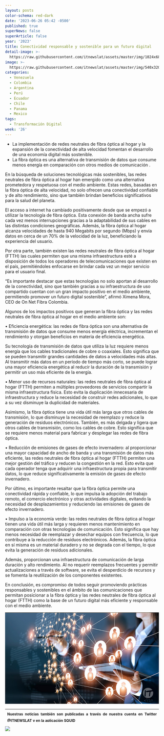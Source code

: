 ```yaml
---
layout: posts
color-schema: red-dark
date: '2023-06-26 05:42 -0500'
published: true
superNews: false
superArticle: false
year: '2023'
title: Conectividad responsable y sostenible para un futuro digital
detail-image: >-
  https://raw.githubusercontent.com/itnewslat/assets/master/img/1024x680/conectividad-g.jpg
image: >-
  https://raw.githubusercontent.com/itnewslat/assets/master/img/540x320/conectividad-p.jpg
categories:
  - Venezuela
  - Colombia
  - Argentina
  - Perú
  - Ecuador
  - Chile
  - Panama
  - Mexico
tags:
  - Transformación Digital
week: '26'
---
```

- La implementación de redes neutrales de fibra óptica al hogar y la expansión de la conectividad de alta velocidad fomentan el desarrollo de una economía digital más sostenible.
- La fibra óptica es una alternativa de transmisión de datos que consume menos energía en comparación con otros medios de comunicación .

En la búsqueda de soluciones tecnológicas más sostenibles, las redes neutrales de fibra óptica al hogar han emergido como una alternativa prometedora y respetuosa con el medio ambiente. Estas redes, basadas en la fibra óptica de alta velocidad, no solo ofrecen una conectividad confiable y de alto rendimiento, sino que también brindan beneficios significativos para la salud del planeta.

El acceso a internet ha cambiado positivamente desde que se empezó a utilizar la tecnología de fibra óptica. Esta conexión de banda ancha sufre cada vez menos interrupciones gracias a la adaptabilidad de sus cables en las distintas condiciones geográficas. Además, la fibra óptica al hogar alcanza velocidades de hasta 940 Megabits por segundo (Mbps) y envía datos en cerca de un 70% de la velocidad de la luz, beneficiando la experiencia del usuario.

Por otra parte, también existen las redes neutrales de fibra óptica al hogar (FTTH) las cuales permiten que una misma infraestructura esté a disposición de todos los operadores de telecomunicaciones que existen en el país, permitiéndoles enfocarse en brindar cada vez un mejor servicio para el usuario final.

“Es importante destacar que estas tecnologías no solo aportan al desarrollo de la conectividad, sino que también gracias a su infraestructura de uso compartido cuentan con un gran impacto positivo en el medio ambiente, permitiendo promover un futuro digital sostenible”, afirmó Ximena Mora, CEO de On Net Fibra Colombia.

Algunos de los impactos positivos que generan la fibra óptica y las redes neutrales de fibra óptica al hogar en el medio ambiente son:


•	Eficiencia energética: las redes de fibra óptica son una alternativa de transmisión de datos que consume menos energía eléctrica, incrementan el rendimiento y otorgan beneficios en materia de eficiencia energética. 

Su tecnología de transmisión de datos que utiliza la luz requiere menos energía que los cables tradicionales de cobre o coaxiales.  Esto significa que se pueden transmitir grandes cantidades de datos a velocidades más altas. Al transmitir más datos en un período de tiempo más corto, se puede lograr una mayor eficiencia energética al reducir la duración de la transmisión y permitir un uso más eficiente de la energía.

•	Menor uso de recursos naturales: las redes neutrales de fibra óptica al hogar (FTTH) permiten a múltiples proveedores de servicios compartir la misma infraestructura física. Esto evita la duplicación innecesaria de infraestructura y reduce la necesidad de construir redes adicionales, lo que a su vez disminuye la duplicidad de materiales.  

Asimismo, la fibra óptica tiene una vida útil más larga que otros cables de transmisión, lo que disminuye la necesidad de reemplazo y reduce la generación de residuos electrónicos. También, es más delgada y ligera que otros cables de transmisión, como los cables de cobre. Esto significa que se requiere menos material para fabricar y desplegar las redes de fibra óptica.

•	Reducción de emisiones de gases de efecto invernadero: al proporcionar una mayor capacidad de ancho de banda y una transmisión de datos más eficiente, las redes neutrales de fibra óptica al hogar (FTTH) permiten una mejor gestión del tráfico y reducen la congestión en la red. Esto evita que cada operador tenga que adquirir una infraestructura propia para transmitir datos, lo que reduce significativamente la emisión de gases de efecto invernadero. 

Por último, es importante resaltar que la fibra óptica permite una conectividad rápida y confiable, lo que impulsa la adopción del trabajo remoto, el comercio electrónico y otras actividades digitales, evitando la necesidad de desplazamientos y reduciendo las emisiones de gases de efecto invernadero.

•	Impulso a la economía verde: las redes neutrales de fibra óptica al hogar tienen una vida útil más larga y requieren menos mantenimiento en comparación con otras tecnologías de comunicación. Esto significa que hay menos necesidad de reemplazar y desechar equipos con frecuencia, lo que contribuye a la reducción de residuos electrónicos. Además, la fibra óptica en sí misma es un material duradero y no se degrada con el tiempo, lo que evita la generación de residuos adicionales.

Además, proporcionan una infraestructura de comunicación de larga duración y alto rendimiento. Al no requerir reemplazos frecuentes y permitir actualizaciones a través de software, se evita el desperdicio de recursos y se fomenta la reutilización de los componentes existentes.


En conclusión, es compromiso de todos seguir promoviendo prácticas responsables y sostenibles en el ámbito de las comunicaciones que permitan posicionar a la fibra óptica y las redes neutrales de fibra óptica al hogar (FTTH) como la base de un futuro digital más eficiente y responsable con el medio ambiente.

![](https://raw.githubusercontent.com/itnewslat/assets/master/img/540x320/conectividad-p.jpg)

<table style="height: 42px;" width="569">
<tbody>
<tr>
<td style="text-align: justify;"><sub><strong>Nuestras noticias también son publicadas a través de nuestra cuenta en Twitter <a href="https://twitter.com/itnewslat?lang=es">@ITNEWSLAT</a> y en la aplicación <a href="https://squidapp.co/en/">SQUID</a></strong></sub></td>
</tr>
</tbody>
</table>
<img src="https://tracker.metricool.com/c3po.jpg?hash=56f88a41e39ab42c063cc51676587a04"/>